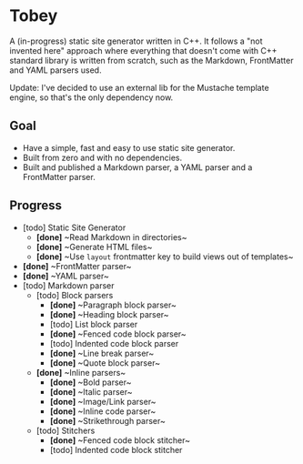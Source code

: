 # Tobey

A (in-progress) static site generator written in C++. It follows a "not invented here" approach where everything that doesn't come with C++ standard library is written from scratch, such as the Markdown, FrontMatter and YAML parsers used.

Update: I've decided to use an external lib for the Mustache template engine, so that's the only dependency now.

## Goal

- Have a simple, fast and easy to use static site generator.
- Built from zero and with no dependencies.
- Built and published a Markdown parser, a YAML parser and a FrontMatter parser.

## Progress

- [todo] Static Site Generator
  - **[done]** ~Read Markdown in directories~
  - **[done]** ~Generate HTML files~
  - **[done]** ~Use `layout` frontmatter key to build views out of templates~
- **[done]** ~FrontMatter parser~
- **[done]** ~YAML parser~
- [todo] Markdown parser
  - [todo] Block parsers
    - **[done]** ~Paragraph block parser~
    - **[done]** ~Heading block parser~
    - [todo] List block parser
    - **[done]** ~Fenced code block parser~
    - [todo] Indented code block parser
    - **[done]** ~Line break parser~
    - **[done]** ~Quote block parser~
  - **[done]** ~Inline parsers~
    - **[done]** ~Bold parser~
    - **[done]** ~Italic parser~
    - **[done]** ~Image/Link parser~
    - **[done]** ~Inline code parser~
    - **[done]** ~Strikethrough parser~
  - [todo] Stitchers
    - **[done]** ~Fenced code block stitcher~
    - [todo] Indented code block stitcher

